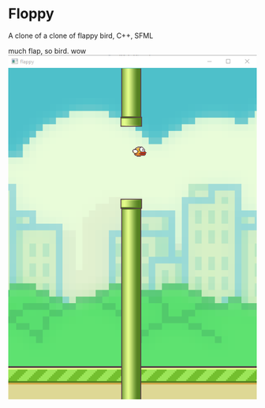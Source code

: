 # Floppy
A clone of a clone of flappy bird, C++, SFML


much flap, so bird. wow
![alt tag](https://github.com/MitchellHansen/Floppy/blob/master/Screeny.png)
